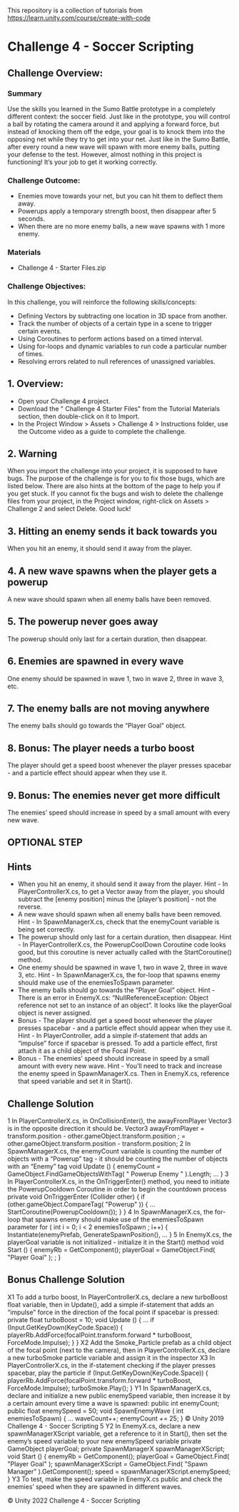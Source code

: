 This repository is a collection of tutorials from https://learn.unity.com/course/create-with-code

# Challenge 4 - Soccer Scripting
## Challenge Overview: 
### Summary
Use the skills you learned in the Sumo Battle prototype in a completely different context: the soccer field. Just like in the prototype, you will control a ball by rotating the camera around it and applying a forward force, but instead of knocking them off the edge, your goal is to knock them into the opposing net while they try to get into your net. Just like in the Sumo Battle, after every round a new wave will spawn with more enemy balls, putting your defense to the test. However, almost nothing in this project is functioning! It’s your job to get it working correctly.

### Challenge Outcome:
- Enemies move towards your net, but you can hit them to deflect them away.
- Powerups apply a temporary strength boost, then disappear after 5 seconds.
- When there are no more enemy balls, a new wave spawns with 1 more enemy. 

### Materials
- Challenge 4 - Starter Files.zip

### Challenge Objectives:
In this challenge, you will reinforce the following skills/concepts:
- Defining Vectors by subtracting one location in 3D space from another.
- Track the number of objects of a certain type in a scene to trigger certain events.
- Using Coroutines to perform actions based on a timed interval.
- Using for-loops and dynamic variables to run code a particular number of times.
- Resolving errors related to null references of unassigned variables.

## 1. Overview:
- Open your Challenge 4 project.
- Download the " Challenge 4 Starter Files" from the Tutorial Materials section, then double-click on it to Import. 
- In the Project Window > Assets > Challenge 4 > Instructions folder, use the Outcome video as a guide to complete the challenge.

## 2. Warning
When you import the challenge into your project, it is supposed to have bugs. 
The purpose of the challenge is for you to fix those bugs, which are listed below. There are also hints at the bottom of the page to help you if you get stuck.
If you cannot fix the bugs and wish to delete the challenge files from your project, in the Project window, right-click on Assets > Challenge 2 and select Delete. 
Good luck!

## 3. Hitting an enemy sends it back towards you
When you hit an enemy, it should send it away from the player.

## 4. A new wave spawns when the player gets a powerup
A new wave should spawn when all enemy balls have been removed.

## 5. The powerup never goes away
The powerup should only last for a certain duration, then disappear.

## 6. Enemies are spawned in every wave
One enemy should be spawned in wave 1, two in wave 2, three in wave 3, etc.

## 7. The enemy balls are not moving anywhere
The enemy balls should go towards the “Player Goal” object.

## 8. Bonus: The player needs a turbo boost
The player should get a speed boost whenever the player presses spacebar - and a particle effect should appear when they use it.

## 9. Bonus: The enemies never get more difficult
The enemies’ speed should increase in speed by a small amount with every new wave.

## OPTIONAL STEP
## Hints
- When you hit an enemy, it should send it away from the player.
Hint - In PlayerControllerX.cs, to get a Vector away from the player, you should subtract the [enemy position] minus the [player’s position] - not the reverse.
- A new wave should spawn when all enemy balls have been removed.
Hint - In SpawnManagerX.cs, check that the enemyCount variable is being set correctly.
- The powerup should only last for a certain duration, then disappear.
Hint - In PlayerControllerX.cs, the PowerupCoolDown Coroutine code looks good, but this coroutine is never actually called with the StartCoroutine() method.
- One enemy should be spawned in wave 1, two in wave 2, three in wave 3, etc.
Hint - In SpawnManagerX.cs, the for-loop that spawns enemy should make use of the enemiesToSpawn parameter.
- The enemy balls should go towards the “Player Goal” object.
Hint - There is an error in EnemyX.cs: “NullReferenceException: Object reference not set to an instance of an object”. It looks like the playerGoal object is never assigned.
- Bonus - The player should get a speed boost whenever the player presses spacebar - and a particle effect should appear when they use it. 
Hint - In PlayerController, add a simple if-statement that adds an “impulse” force if spacebar is pressed. To add a particle effect, first attach it as a child object of the Focal Point.
- Bonus - The enemies’ speed should increase in speed by a small amount with every new wave.
Hint - You’ll need to track and increase the enemy speed in SpawnManagerX.cs. Then in EnemyX.cs, reference that speed variable and set it in Start().

## Challenge Solution
1 In PlayerControllerX.cs, in OnCollisionEnter(), the awayFromPlayer Vector3 is in the opposite
direction it should be.
Vector3 awayFromPlayer = transform.position -
other.gameObject.transform.position ;
= other.gameObject.transform.position -
transform.position;
2 In SpawnManagerX.cs, the enemyCount variable is counting the number of objects with a
“Powerup” tag - it should be counting the number of objects with an “Enemy” tag
void Update () {
enemyCount = GameObject.FindGameObjectsWithTag( " Powerup Enemy " ).Length;
...
}
3 In PlayerControllerX.cs, in the OnTriggerEnter() method, you need to initiate the
PowerupCooldown Coroutine in order to begin the countdown process
private void OnTriggerEnter (Collider other) {
if (other.gameObject.CompareTag( "Powerup" )) {
...
StartCoroutine(PowerupCooldown());
}
}
4 In SpawnManagerX.cs, the for-loop that spawns enemy should make use of the
enemiesToSpawn parameter
for ( int i = 0; i < 2 enemiesToSpawn ; i++) {
Instantiate(enemyPrefab, GenerateSpawnPosition(), ...
}
5 In EnemyX.cs, the playerGoal variable is not initialized - initialize it in the Start() method
void Start () {
enemyRb = GetComponent<Rigidbody>();
playerGoal = GameObject.Find( "Player Goal" );
; }

## Bonus Challenge Solution
X1 To add a turbo boost, In PlayerControllerX.cs, declare a new turboBoost float variable, then in
Update(), add a simple if-statement that adds an “impulse” force in the direction of the focal
point if spacebar is pressed:
private float turboBoost = 10;
void Update () {
...
if (Input.GetKeyDown(KeyCode.Space)) {
playerRb.AddForce(focalPoint.transform.forward * turboBoost, ForceMode.Impulse);
}
}
X2 Add the Smoke_Particle prefab as a child object of the focal point (next to the camera), then in
PlayerControllerX.cs, declare a new turboSmoke particle variable and assign it in the inspector
X3 In PlayerControllerX.cs, in the if-statement checking if the player presses spacebar, play the
particle
if (Input.GetKeyDown(KeyCode.Space)) {
playerRb.AddForce(focalPoint.transform.forward * turboBoost, ForceMode.Impulse);
turboSmoke.Play();
}
Y1 In SpawnManagerX.cs, declare and initialize a new public enemySpeed variable, then increase
it by a certain amount every time a wave is spawned:
public int enemyCount;
public float enemySpeed = 50;
void SpawnEnemyWave ( int enemiesToSpawn) {
...
waveCount++;
enemyCount += 25;
}
© Unity 2019 Challenge 4 - Soccer Scripting
5
Y2 In EnemyX.cs, declare a new spawnManagerXScript variable, get a reference to it in Start(),
then set the enemy’s speed variable to your new enemySpeed variable
private GameObject playerGoal;
private SpawnManagerX spawnManagerXScript;
void Start () {
enemyRb = GetComponent<Rigidbody>();
playerGoal = GameObject.Find( "Player Goal" );
spawnManagerXScript = GameObject.Find( "Spawn Manager" ).GetComponent<SpawnManagerX>();
speed = spawnManagerXScript.enemySpeed;
}
Y3 To test, make the speed variable in EnemyX.cs public and check the enemies’ speed when they
are spawned in different waves.

© Unity 2022 Challenge 4 - Soccer Scripting
